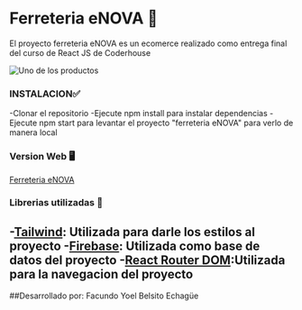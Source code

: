 # Ferreteria eNOVA 🛒

El proyecto ferreteria eNOVA es un ecomerce realizado como entrega final del curso de React JS de Coderhouse

![Uno de los productos](https://i.postimg.cc/wvvdgVpP/agujereadora-removebg-preview.png)

### INSTALACION✅

-Clonar el repositorio
-Ejecute npm install para instalar dependencias
-Ejecute npm start para levantar el proyecto "ferreteria eNOVA" para verlo de manera local

### Version Web 🖥

[Ferreteria eNOVA]()

### Librerias utilizadas 📖

-[Tailwind](https://tailwindcss.com/): Utilizada para darle los estilos al proyecto
-[Firebase](https://firebase.google.com/): Utilizada como base de datos del proyecto
-[React Router DOM](https://reactrouter.com/en/main):Utilizada para la navegacion del proyecto 
-

##Desarrollado por: Facundo Yoel Belsito Echagüe 
